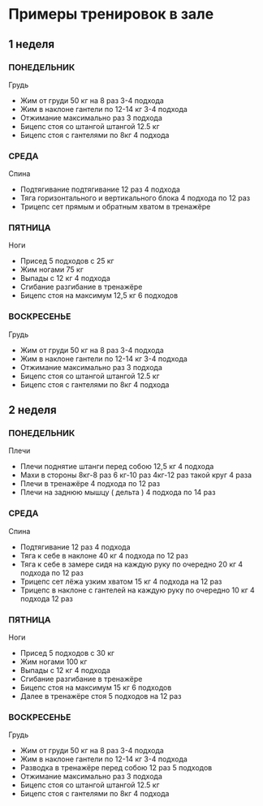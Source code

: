 # Примеры тренировок в зале

## 1 неделя

### ПОНЕДЕЛЬНИК

Грудь

- Жим от груди 50 кг на 8 раз 3-4 подхода  
- Жим в наклоне гантели по 12-14 кг 3-4 подхода  
- Отжимание максимально раз 3 подхода  
- Бицепс стоя со штангой штангой 12.5 кг  
- Бицепс стоя с гантелями по 8кг 4 подхода  
  
### СРЕДА

Спина

- Подтягивание подтягивание 12 раз 4 подхода  
- Тяга горизонтального и вертикального блока 4 подхода по 12 раз  
- Трицепс сет прямым и обратным хватом в тренажёре  
  
### ПЯТНИЦА

Ноги

- Присед 5 подходов с 25 кг  
- Жим ногами 75 кг  
- Выпады с 12 кг 4 подхода  
- Сгибание разгибание в тренажёре  
- Бицепс стоя на максимум 12,5 кг 6 подходов  
  
### ВОСКРЕСЕНЬЕ

Грудь

- Жим от груди 50 кг на 8 раз 3-4 подхода  
- Жим в наклоне гантели по 12-14 кг 3-4 подхода  
- Отжимание максимально раз 3 подхода  
- Бицепс стоя со штангой штангой 12.5 кг  
- Бицепс стоя с гантелями по 8кг 4 подхода  
  
## 2 неделя

### ПОНЕДЕЛЬНИК

Плечи

- Плечи поднятие штанги перед собою 12,5 кг 4 подхода  
- Махи в стороны 8кг-8 раз 6 кг-10 раз 4кг-12 раз такой круг 4 раза  
- Плечи в тренажёре 4 подхода по 12 раз  
- Плечи на заднюю мышцу ( дельта ) 4 подхода по 14 раз  
  
### СРЕДА

Спина

- Подтягивание 12 раз 4 подхода  
- Тяга к себе в наклоне 40 кг 4 подхода по 12 раз  
- Тяга к себе в замере сидя на каждую руку по очередно 20 кг 4 подхода по 12 раз  
- Трицепс сет лёжа узким хватом 15 кг 4 подхода на 12 раз  
- Трицепс в наклоне с гантелей на каждую руку по очередно 10 кг 4 подхода 12 раз  
  
### ПЯТНИЦА

Ноги

- Присед 5 подходов с 30 кг  
- Жим ногами 100 кг  
- Выпады с 12 кг 4 подхода
- Сгибание разгибание в тренажёре  
- Бицепс стоя на максимум 15 кг 6 подходов  
- Далее в тренажёре стоя 5 подходов на 12 раз  
  
### ВОСКРЕСЕНЬЕ

Грудь

- Жим от груди 50 кг на 8 раз 3-4 подхода  
- Жим в наклоне гантели по 12-14 кг 3-4 подхода  
- Разводка в тренажёре перед собою 12 раз 5 подходов  
- Отжимание максимально раз 3 подхода  
- Бицепс стоя со штангой штангой 12.5 кг  
- Бицепс стоя с гантелями по 8кг 4 подхода